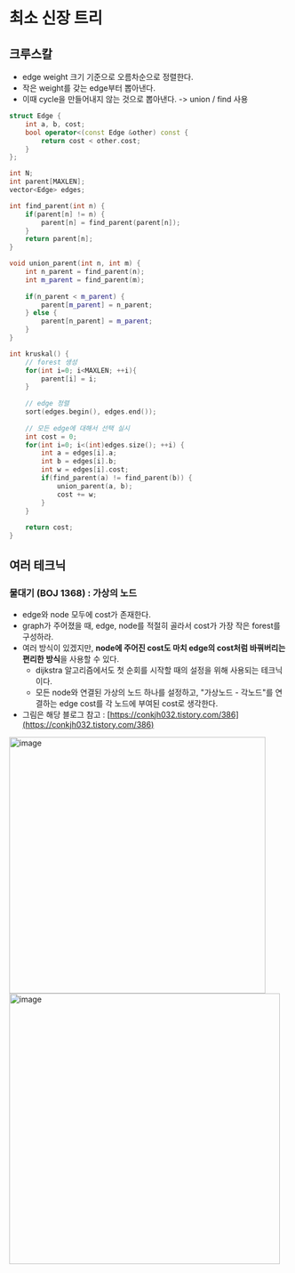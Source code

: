 # 최소 신장 트리

## 크루스칼

- edge weight 크기 기준으로 오름차순으로 정렬한다.
- 작은 weight를 갖는 edge부터 뽑아낸다.
- 이때 cycle을 만들어내지 않는 것으로 뽑아낸다. -> union / find 사용

```cpp
struct Edge {
    int a, b, cost;
    bool operator<(const Edge &other) const {
        return cost < other.cost;
    }
};

int N;
int parent[MAXLEN];
vector<Edge> edges;

int find_parent(int n) {
    if(parent[n] != n) {
        parent[n] = find_parent(parent[n]);
    }
    return parent[n];
}

void union_parent(int n, int m) {
    int n_parent = find_parent(n);
    int m_parent = find_parent(m);
    
    if(n_parent < m_parent) {
        parent[m_parent] = n_parent;
    } else {
        parent[n_parent] = m_parent;
    }
}

int kruskal() {
    // forest 생성
    for(int i=0; i<MAXLEN; ++i){
        parent[i] = i;
    }
    
    // edge 정렬
    sort(edges.begin(), edges.end());
    
    // 모든 edge에 대해서 선택 실시
    int cost = 0;
    for(int i=0; i<(int)edges.size(); ++i) {
        int a = edges[i].a;
        int b = edges[i].b;
        int w = edges[i].cost;
        if(find_parent(a) != find_parent(b)) {
            union_parent(a, b);
            cost += w;
        }
    }
    
    return cost;
}
```

## 여러 테크닉

### 물대기 (BOJ 1368) : 가상의 노드

- edge와 node 모두에 cost가 존재한다.
- graph가 주어졌을 때, edge, node를 적절히 골라서 cost가 가장 작은 forest를 구성하라.
- 여러 방식이 있겠지만, **node에 주어진 cost도 마치 edge의 cost처럼 바꿔버리는 편리한 방식**을 사용할 수 있다.
    - dijkstra 알고리즘에서도 첫 순회를 시작할 때의 설정을 위해 사용되는 테크닉이다.
    - 모든 node와 연결된 가상의 노드 하나를 설정하고, "가상노드 - 각노드"를 연결하는 edge cost를 각 노드에 부여된 cost로 생각한다.
- 그림은 해당 블로그 참고 : [https://conkjh032.tistory.com/386](https://conkjh032.tistory.com/386)

<img width="461" alt="image" src="https://user-images.githubusercontent.com/59442344/203467585-80f2a240-2bca-4a52-9888-6f991df3f13b.png">

<img width="487" alt="image" src="https://user-images.githubusercontent.com/59442344/203467622-65489e26-f162-4c0c-8975-e00c341519b9.png">
